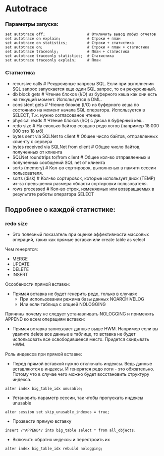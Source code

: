 # Autotrace

### Параметры запуска: 
````
set autotrace off;                   # Отключить вывод любых отчетов
set autotrace on explain;            # Строки + план
set autotrace on statistics;         # Строки + статистика
set autotrace on;                    # Строки + план + статистика
set autotrace traceonly;             # План + статистика
set autotrace traceonly statistics;  # Статистика
set autotrace traceonly explain;     # План
````

### Статистика
  - recursive calls                        # Рекурсивные запросы SQL. Если при выполнении SQL запрос запускается еще один SQL запрос, то он рекурсивный.
  - db block gets                          # Чтение блоков (I/O) из буферного кеша как они есть на текущий момент. Используется в DML.
  - consistent gets                        # Чтение блоков (I/O) из буферного кеша по состоянию на момент начала SQL оператора. Используется в SELECT, Т.к. нужно согласованое чтение.
  - physical reads                         # Чтение блоков (I/O) с диска в буферный кеш.
  - redo size                              # На сколько байтов создано редо логов (например 18 000 000 это 18 мб)
  - bytes sent via SQLNet to client        # Общее число байтов, отправленных клиенту с сервера
  - bytes received via SQLNet from client  # Общее число байтов, полученных от клиента
  - SQLNet roundtrips to/from client       # Общее кол-во отправленных и полученных сообщений SQL net от клиента
  - sorts (memory)                         # Кол-во сортировок, выполненых в памяти сессии пользователя.
  - sorts (disk)                           # Кол-во сортировок, которые использует диск (TEMP) из-за превышения размера области сортировки пользователя.
  - rows processed                         # Кол-во строк, изменяемых или возвращаемых в результате работы оператора SELECT 


## Подробнее о каждой статистике: 

### redo size 
  - Это полезный показатель при оценке эффективности массовых операций, таких как прямые вставки или create table as select 

Чем генерятся:
  - MERGE
  - UPDATE
  - DELETE
  - INSERT 

Оссобености прямой вставки: 
  - Прямая вставка не будет генерить редо, только в случаях 
    - При использовании режима базы данных NOARCHIVELOG
	- Или если таблица с опцией NOLOGGING

Причины почему не следует устанавливать NOLOGGING и применять APPEND ко всем операциям вставки:
  - Прямая вставка записывает данные выше HWM. Например если вы удалите delete все данные в таблице, то вставка не будет использовать все освободившееся место. Придется скидывать HWM.

Роль индексов при прямой вставке: 
  - Перед прямой вставкой нужно отключать индексы. Ведь данные вставляются в индексы. И генерятся редо логи - это обязательно. Потому что в случае чего можно будет восстановить структуру индекса.
  ````
  alter index big_table_idx unusable;
  ````
  
  - Установить параметр сессии, так чтобы пропускать индексы unusable
  ````
  alter session set skip_unusable_indexes = true;
  ````
  
  - Прозвести прямую вставку
  ````
  insert /*APPEND*/ into big_table select * from all_objects; 
  ````
  
  - Включить обратно индексы и перестроить их 
  ````
  alter index big_table_idx rebuild nologging;
  ````